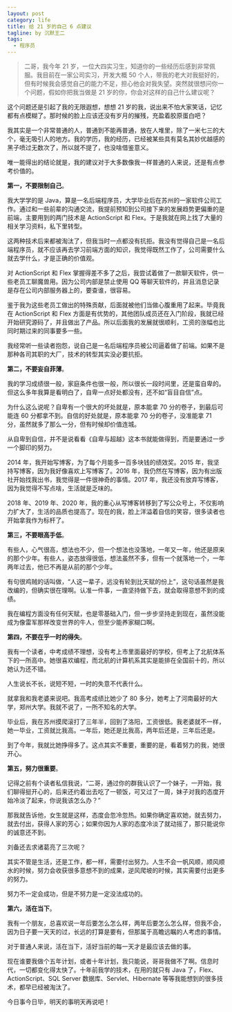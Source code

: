 ```yaml
---
layout: post
category: life
title: 给 21 岁的自己 6 点建议
tagline: by 沉默王二
tags: 
  - 程序员
---
```


>二哥，我今年 21 岁，一位大四实习生，知道你的一些经历后感到非常佩服。我目前在一家公司实习，开发大概 50 个人，带我的老大对我挺好的，但有时候我会感觉自己的能力不足，担心他会对我失望。突然就很想问你一个问题，假如你把我当做是 21 岁的你，你会对这样的自己什么建议呢？

<!--more-->




这个问题还是引起了我的无限遐想，想想 21 岁的我，说出来不怕大家笑话，记忆都有点模糊了。那时候的脸上应该还没有岁月的摧残，充盈着胶原蛋白吧？

我其实是一个非常普通的人，普通到不能再普通，放在人堆里，除了一米七三的大个，毫无吸引人的地方。我的学历，我的经历，已经被某些具有莫名其妙优越感的黑子喷过无数次了，所以就不提了，也没啥借鉴意义。

唯一能得出的结论就是，我的建议对于大多数像我一样普通的人来说，还是有点参考价值的。

**第一，不要限制自己**。

我大学学的是 Java，算是一名后端程序员，大学毕业后在苏州的一家软件公司工作。通过和一些前辈的沟通交流，我提前预知到公司接下来的发展趋势更偏重的是前端，主要用到的两门技术是  ActionScript 和 Flex。于是我就在网上找了大量的相关学习资料，私下里转型。

 这两种技术后来都被淘汰了，但我当时一点都没有抗拒。我没有觉得自己是一名后端程序员，就不应该再去学习前端方面的知识，我觉得既然工作了，公司需要什么就去学什么，才是正确的价值观。

对 ActionScript 和 Flex 掌握得差不多了之后，我尝试着做了一款聊天软件，供一些老员工聊魔兽用。因为公司内部是禁止使用 QQ 等聊天软件的，并且消息记录是存在公司内部服务器上的，要查谁，很容易。

鉴于我为这些老员工做出的特殊贡献，后面就被他们当做心腹重用了起来。毕竟我在 ActionScript 和 Flex 方面是有优势的，其他团队成员还在入门阶段，我就已经开始研究源码了，并且做出了产品。所以后面我的发展就很顺利，工资的涨幅也比同时期过来的同事要多一些。

我经常听一些读者抱怨，说自己是一名后端程序员被公司逼着做了前端。如果不是那种各司其职的大厂，技术的转型其实没必要抗拒。

**第二，不要妄自菲薄**。

我的学习成绩很一般，家庭条件也很一般，所以很长一段时间里，还是蛮自卑的。但这么多年我算是看明白了，自卑一点好处都没有，还不如“盲目自信”点。

为什么这么说呢？自卑有一个很大的坏处就是，原本能拿 70 分的卷子，到最后可能连 60 分都拿不到。自信的好处就是，原本能拿 70 分的卷子，没准能拿 71 分，虽然就多了那么一分，但有时候却价值连城。

从自卑到自信，并不是说看看《自卑与超越》这本书就能做得到，而是要通过一步一个脚印的努力。

2014 年，我开始写博客，为了每个月能多一百多块钱的绩效奖。2015 年，我坚持写博客，因为我好像喜欢上写博客了。2016 年，我仍然在写博客，因为有出版社开始找我出书，我觉得是一件很神奇的事情。2017 年，我还没有放弃写博客，因为我觉得不写点啥，生活就是乏味的。

2018 年、2019 年、2020 年，我的重心从写博客转移到了写公众号上，不仅影响力扩大了，生活的品质也提高了。现在的我，脸上洋溢着自信的笑容，很多读者也开始拿我作为标杆了。

**第三，不要眼高手低**。

有些人，心气很高，想法也不少，但一个想法也没落地，一年又一年，他还是原来的那个少年。有些人，姿态放得很低，想法虽然不多，但有一个就落地一个，一年两年过去，他已不再是从前的那个少年。

有句很鸡贼的话叫做，“人这一辈子，远没有轮到比天赋的份上”，这句话虽然是我改编的，但确实很在理啊。认准一件事，一直坚持做下去，就会取得意想不到的成绩。

我在编程方面没有任何天赋，也是零基础入门，但一步步坚持走到现在，虽然没能成为像雷军那样改变世界的牛人，但至少能养家糊口啊。

**第四，不要在乎一时的得失**。

我有一个读者，中考成绩不理想，没有考上市里面最好的学校，但考上了北航体系下的一所高中。她很喜欢编程，而北航的计算机系其实是能排在全国前十的，所以她认为还不错。

人生说长不长，说短不短，一时的失意不代表什么。

就拿我和我老婆来说吧。我高考成绩比她少了 80 多分，她考上了河南最好的大学，郑州大学。我就不说了，一所不知名的大学。

毕业后，我在苏州摸爬滚打了三年半，回到了洛阳，工资很低。我老婆就不一样，她一毕业，工资就比我高。一年后，她还是比我高，两年后还是，三年后还是。

到了今年，我就比她挣得多了。这点其实不重要，重要的是，看着努力的我，她很开心。

**第五，努力很重要**。

记得之前有个读者私信我说，“二哥，通过你的群我认识了一个妹子，一开始，我们聊得挺开心的，后来还约着出去吃了一顿饭，可又过了一周，妹子对我的态度开始冷淡了起来，你说我该怎么办？”

那我就告诉他，女生就是这样，态度会忽冷忽热。如果你确定喜欢她，就去努力，就去付出，获得人家的芳心；如果你因为人家的态度冷淡了就动摇了，那只能说你的诚意还不到。

刘备还去求诸葛亮了三次呢？

其实不管是生活，还是工作，都一样，需要付出努力。人生不会一帆风顺，顺风顺水的时候，努力会收获很多意想不到的成果，逆风爬坡的时候，其实需要付出更多的努力。

努力不一定会成功，但是不努力是一定没法成功的。

**第六，活在当下**。

我有一个朋友，总喜欢说一年后要怎么怎么样，两年后要怎么怎么样，但我不会，因为日子要一天天的过，长远的打算是要有，但那属于高瞻远瞩的人考虑的事情。

对于普通人来说，活在当下，活好当前的每一天才是最应该去做的事。

现在谁要我做个五年计划，或者十年计划，我只能说，哥哥我做不了啊。信息时代，一切都变化得太快了。十年前我学的技术，在用的就只有 Java 了，Flex、ActionScript、SQL Server 数据库、Servlet、Hibernate 等等我能想到的很多技术，都早已经被淘汰了。

今日事今日毕，明天的事明天再说吧！